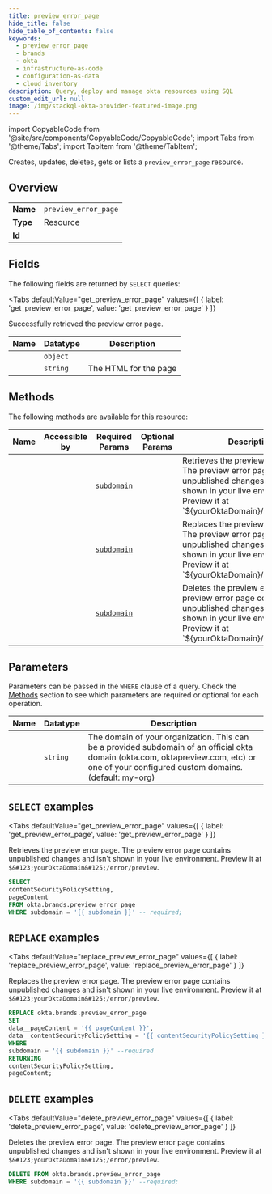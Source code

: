 ```yaml
--- 
title: preview_error_page
hide_title: false
hide_table_of_contents: false
keywords:
  - preview_error_page
  - brands
  - okta
  - infrastructure-as-code
  - configuration-as-data
  - cloud inventory
description: Query, deploy and manage okta resources using SQL
custom_edit_url: null
image: /img/stackql-okta-provider-featured-image.png
---
```


import CopyableCode from '@site/src/components/CopyableCode/CopyableCode';
import Tabs from '@theme/Tabs';
import TabItem from '@theme/TabItem';

Creates, updates, deletes, gets or lists a <code>preview_error_page</code> resource.

## Overview
<table><tbody>
<tr><td><b>Name</b></td><td><code>preview_error_page</code></td></tr>
<tr><td><b>Type</b></td><td>Resource</td></tr>
<tr><td><b>Id</b></td><td><CopyableCode code="okta.brands.preview_error_page" /></td></tr>
</tbody></table>

## Fields

The following fields are returned by `SELECT` queries:

<Tabs
    defaultValue="get_preview_error_page"
    values={[
        { label: 'get_preview_error_page', value: 'get_preview_error_page' }
    ]}
>
<TabItem value="get_preview_error_page">

Successfully retrieved the preview error page.

<table>
<thead>
    <tr>
    <th>Name</th>
    <th>Datatype</th>
    <th>Description</th>
    </tr>
</thead>
<tbody>
<tr>
    <td><CopyableCode code="contentSecurityPolicySetting" /></td>
    <td><code>object</code></td>
    <td></td>
</tr>
<tr>
    <td><CopyableCode code="pageContent" /></td>
    <td><code>string</code></td>
    <td>The HTML for the page</td>
</tr>
</tbody>
</table>
</TabItem>
</Tabs>

## Methods

The following methods are available for this resource:

<table>
<thead>
    <tr>
    <th>Name</th>
    <th>Accessible by</th>
    <th>Required Params</th>
    <th>Optional Params</th>
    <th>Description</th>
    </tr>
</thead>
<tbody>
<tr>
    <td><a href="#get_preview_error_page"><CopyableCode code="get_preview_error_page" /></a></td>
    <td><CopyableCode code="select" /></td>
    <td><a href="#parameter-subdomain"><code>subdomain</code></a></td>
    <td></td>
    <td>Retrieves the preview error page. The preview error page contains unpublished changes and isn't shown in your live environment. Preview it at `$&#123;yourOktaDomain&#125;/error/preview`.</td>
</tr>
<tr>
    <td><a href="#replace_preview_error_page"><CopyableCode code="replace_preview_error_page" /></a></td>
    <td><CopyableCode code="replace" /></td>
    <td><a href="#parameter-subdomain"><code>subdomain</code></a></td>
    <td></td>
    <td>Replaces the preview error page. The preview error page contains unpublished changes and isn't shown in your live environment. Preview it at `$&#123;yourOktaDomain&#125;/error/preview`.</td>
</tr>
<tr>
    <td><a href="#delete_preview_error_page"><CopyableCode code="delete_preview_error_page" /></a></td>
    <td><CopyableCode code="delete" /></td>
    <td><a href="#parameter-subdomain"><code>subdomain</code></a></td>
    <td></td>
    <td>Deletes the preview error page. The preview error page contains unpublished changes and isn't shown in your live environment. Preview it at `$&#123;yourOktaDomain&#125;/error/preview`.</td>
</tr>
</tbody>
</table>

## Parameters

Parameters can be passed in the `WHERE` clause of a query. Check the [Methods](#methods) section to see which parameters are required or optional for each operation.

<table>
<thead>
    <tr>
    <th>Name</th>
    <th>Datatype</th>
    <th>Description</th>
    </tr>
</thead>
<tbody>
<tr id="parameter-subdomain">
    <td><CopyableCode code="subdomain" /></td>
    <td><code>string</code></td>
    <td>The domain of your organization. This can be a provided subdomain of an official okta domain (okta.com, oktapreview.com, etc) or one of your configured custom domains. (default: my-org)</td>
</tr>
</tbody>
</table>

## `SELECT` examples

<Tabs
    defaultValue="get_preview_error_page"
    values={[
        { label: 'get_preview_error_page', value: 'get_preview_error_page' }
    ]}
>
<TabItem value="get_preview_error_page">

Retrieves the preview error page. The preview error page contains unpublished changes and isn't shown in your live environment. Preview it at `$&#123;yourOktaDomain&#125;/error/preview`.

```sql
SELECT
contentSecurityPolicySetting,
pageContent
FROM okta.brands.preview_error_page
WHERE subdomain = '{{ subdomain }}' -- required;
```
</TabItem>
</Tabs>


## `REPLACE` examples

<Tabs
    defaultValue="replace_preview_error_page"
    values={[
        { label: 'replace_preview_error_page', value: 'replace_preview_error_page' }
    ]}
>
<TabItem value="replace_preview_error_page">

Replaces the preview error page. The preview error page contains unpublished changes and isn't shown in your live environment. Preview it at `$&#123;yourOktaDomain&#125;/error/preview`.

```sql
REPLACE okta.brands.preview_error_page
SET 
data__pageContent = '{{ pageContent }}',
data__contentSecurityPolicySetting = '{{ contentSecurityPolicySetting }}'
WHERE 
subdomain = '{{ subdomain }}' --required
RETURNING
contentSecurityPolicySetting,
pageContent;
```
</TabItem>
</Tabs>


## `DELETE` examples

<Tabs
    defaultValue="delete_preview_error_page"
    values={[
        { label: 'delete_preview_error_page', value: 'delete_preview_error_page' }
    ]}
>
<TabItem value="delete_preview_error_page">

Deletes the preview error page. The preview error page contains unpublished changes and isn't shown in your live environment. Preview it at `$&#123;yourOktaDomain&#125;/error/preview`.

```sql
DELETE FROM okta.brands.preview_error_page
WHERE subdomain = '{{ subdomain }}' --required;
```
</TabItem>
</Tabs>
